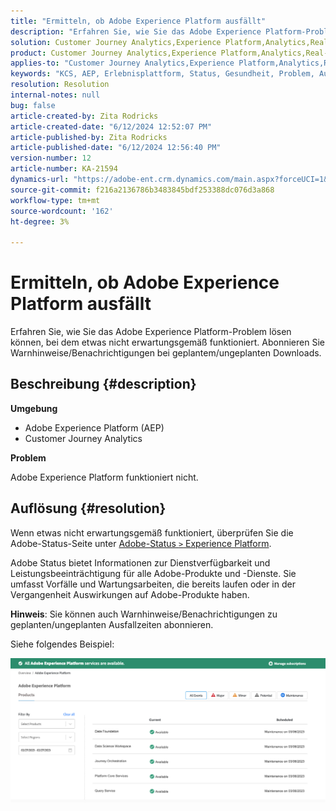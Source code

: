 ```yaml
---
title: "Ermitteln, ob Adobe Experience Platform ausfällt"
description: "Erfahren Sie, wie Sie das Adobe Experience Platform-Problem lösen können, bei dem etwas nicht erwartungsgemäß funktioniert. Abonnieren Sie Warnhinweise/Benachrichtigungen über geplante/nicht geplante Downloads"
solution: Customer Journey Analytics,Experience Platform,Analytics,Real-Time Customer Data Platform
product: Customer Journey Analytics,Experience Platform,Analytics,Real-Time Customer Data Platform
applies-to: "Customer Journey Analytics,Experience Platform,Analytics,Real-Time Customer Data Platform"
keywords: "KCS, AEP, Erlebnisplattform, Status, Gesundheit, Problem, Ausfall, Customer Journey Analytics, Erlebnisplattform nach unten"
resolution: Resolution
internal-notes: null
bug: false
article-created-by: Zita Rodricks
article-created-date: "6/12/2024 12:52:07 PM"
article-published-by: Zita Rodricks
article-published-date: "6/12/2024 12:56:40 PM"
version-number: 12
article-number: KA-21594
dynamics-url: "https://adobe-ent.crm.dynamics.com/main.aspx?forceUCI=1&pagetype=entityrecord&etn=knowledgearticle&id=9ea15e8e-ba28-ef11-840b-000d3a372703"
source-git-commit: f216a2136786b3483845bdf253388dc076d3a868
workflow-type: tm+mt
source-wordcount: '162'
ht-degree: 3%

---
```


# Ermitteln, ob Adobe Experience Platform ausfällt


Erfahren Sie, wie Sie das Adobe Experience Platform-Problem lösen können, bei dem etwas nicht erwartungsgemäß funktioniert. Abonnieren Sie Warnhinweise/Benachrichtigungen bei geplantem/ungeplanten Downloads.

## Beschreibung {#description}


<b>Umgebung</b>

- Adobe Experience Platform (AEP)
- Customer Journey Analytics


<b>Problem</b>

Adobe Experience Platform funktioniert nicht.


## Auflösung {#resolution}


Wenn etwas nicht erwartungsgemäß funktioniert, überprüfen Sie die Adobe-Status-Seite unter [Adobe-Status `>`  Experience Platform](https://status.adobe.com/cloud/experience_platform#/).

Adobe Status bietet Informationen zur Dienstverfügbarkeit und Leistungsbeeinträchtigung für alle Adobe-Produkte und -Dienste. Sie umfasst Vorfälle und Wartungsarbeiten, die bereits laufen oder in der Vergangenheit Auswirkungen auf Adobe-Produkte haben.

<b>Hinweis</b>: Sie können auch Warnhinweise/Benachrichtigungen zu geplanten/ungeplanten Ausfallzeiten abonnieren.

Siehe folgendes Beispiel:

![](assets/dc4ebf6a-94b6-ed11-83fe-6045bd006a22.png)
